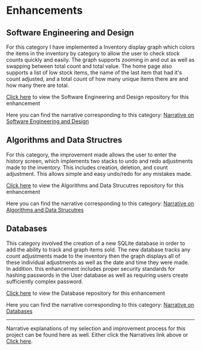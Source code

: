 <!-- layout: page
title: "enhancements"
permalink: https://ivypokorny.github.io/enhancements

| [Home](https://ivypokorny.github.io/) | [About Me](https://ivypokorny.github.io/about) | [Code Review](https://ivypokorny.github.io/code-review) | [Original Artifact](https://ivypokorny.github.io/original-artifact) | [Enhancements](https://ivypokorny.github.io/enhancements) | [Narratives](https://ivypokorny.github.io/narratives) |  -->

# Enhancements

##   Software Engineering and Design

For this category I have implemented a Inventory display graph which colors the items in the inventory by category to allow the user to check stock counts quickly and easily. The graph supports zooming in and out as well as swapping between total count and total value. The home page also supports a list of low stock items, the name of the last item that had it's count adjusted, and a total count of how many unique items there are and how many there are total.

[Click here](https://github.com/IvyPokorny/Stock-t_2/tree/499_Milestone2) to view the Software Engineering and Design repository for this enhancement

Here you can find the narrative corresponding to this category: [Narrative on Software Engineering and Design](CS499_Milestone2.pdf)

##   Algorithms and Data Structres

For this category, the improvement made allows the user to enter the history screen, which implements two stacks to undo and redo adjustments made to the inventory. This includes creation, deletion, and count adjustment. This allows simple and easy undo/redo for any mistakes made.

[Click here](https://github.com/IvyPokorny/Stock-t_2/tree/499_Milestone3) to view the Algorithms and Data Strucutres repository for this enhancement

Here you can find the narrative corresponding to this category: [Narrative on Algorithms and Data Strucutres](CS499_Milestone3.pdf)

##   Databases

This category involved the creation of a new SQLite database in order to add the ability to track and graph items sold. The new database tracks any count adjustments made to the inventory then the graph displays all of these individual adjustments as well as the date and time they were made. In addition. this enhancement includes proper security standards for hashing passwords in the User database as well as requiring users create sufficiently complex password.

[Click here](https://github.com/IvyPokorny/Stock-t_2/tree/499_Milestone4_Security) to view the Database repository for this enhancement

Here you can find the narrative corresponding to this category: [Narrative on Databases](CS499_Milestone4_Security.pdf)

------------------

Narrative explanations of my selection and improvement process for this project can be found here as well. Either click the Narratives link above or [Click here](https://ivypokorny.github.io/narratives).